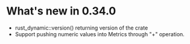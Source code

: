 # What's new in 0.34.0

* rust_dynamic::version() returning version of the crate
* Support pushing numeric values into Metrics through "+" operation.
